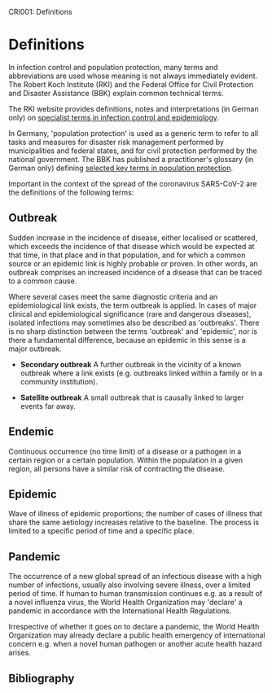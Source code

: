 CRI001: Definitions

# Definitions

In infection control and population protection, many terms and abbreviations are
used whose meaning is not always immediately evident. The Robert Koch Institute
(RKI) and the Federal Office for Civil Protection and Disaster Assistance (BBK)
explain common technical terms.

The RKI website provides definitions, notes and interpretations (in German only)
on [specialist terms in infection control and
epidemiology](https://www.rki.de/DE/Content/Service/Publikationen/Fachwoerterbuch_Infektionsschutz.pdf).

In Germany, 'population protection' is used as a generic term to refer to all
tasks and measures for disaster risk management performed by municipalities and
federal states, and for civil protection performed by the national government.
The BBK has published a practitioner's glossary (in German only) defining
[selected key terms in population
protection](https://www.bbk.bund.de/SharedDocs/Downloads/BBK/DE/Publikationen/Praxis_Bevoelkerungsschutz/Glossar_2018.pdf).

Important in the context of the spread of the coronavirus SARS-CoV-2 are the
definitions of the following terms:

## Outbreak

Sudden increase in the incidence of disease, either localised or scattered,
which exceeds the incidence of that disease which would be expected at that
time, in that place and in that population, and for which a common source or an
epidemic link is highly probable or proven. In other words, an outbreak
comprises an increased incidence of a disease that can be traced to a common
cause.

Where several cases meet the same diagnostic criteria and an epidemiological
link exists, the term outbreak is applied. In cases of major clinical and
epidemiological significance (rare and dangerous diseases), isolated infections
may sometimes also be described as 'outbreaks'. There is no sharp distinction
between the terms 'outbreak' and 'epidemic', nor is there a fundamental
difference, because an epidemic in this sense is a major outbreak.

-   **Secondary outbreak** A further outbreak in the vicinity of a known
    outbreak where a link exists (e.g. outbreaks linked within a family or in a
    community institution).

-   **Satellite outbreak** A small outbreak that is causally linked to larger
    events far away.

## Endemic

Continuous occurrence (no time limit) of a disease or a pathogen in a certain
region or a certain population. Within the population in a given region, all
persons have a similar risk of contracting the disease.

## Epidemic

Wave of illness of epidemic proportions; the number of cases of illness that
share the same aetiology increases relative to the baseline. The process is
limited to a specific period of time and a specific place.

## Pandemic

The occurrence of a new global spread of an infectious disease with a high
number of infections, usually also involving severe illness, over a limited
period of time. If human to human transmission continues e.g. as a result of a
novel influenza virus, the World Health Organization may 'declare' a pandemic in
accordance with the International Health Regulations.

Irrespective of whether it goes on to declare a pandemic, the World Health
Organization may already declare a public health emergency of international
concern e.g. when a novel human pathogen or another acute health hazard arises.

## Bibliography
